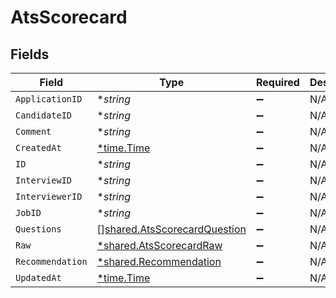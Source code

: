 # AtsScorecard


## Fields

| Field                                                                               | Type                                                                                | Required                                                                            | Description                                                                         |
| ----------------------------------------------------------------------------------- | ----------------------------------------------------------------------------------- | ----------------------------------------------------------------------------------- | ----------------------------------------------------------------------------------- |
| `ApplicationID`                                                                     | **string*                                                                           | :heavy_minus_sign:                                                                  | N/A                                                                                 |
| `CandidateID`                                                                       | **string*                                                                           | :heavy_minus_sign:                                                                  | N/A                                                                                 |
| `Comment`                                                                           | **string*                                                                           | :heavy_minus_sign:                                                                  | N/A                                                                                 |
| `CreatedAt`                                                                         | [*time.Time](https://pkg.go.dev/time#Time)                                          | :heavy_minus_sign:                                                                  | N/A                                                                                 |
| `ID`                                                                                | **string*                                                                           | :heavy_minus_sign:                                                                  | N/A                                                                                 |
| `InterviewID`                                                                       | **string*                                                                           | :heavy_minus_sign:                                                                  | N/A                                                                                 |
| `InterviewerID`                                                                     | **string*                                                                           | :heavy_minus_sign:                                                                  | N/A                                                                                 |
| `JobID`                                                                             | **string*                                                                           | :heavy_minus_sign:                                                                  | N/A                                                                                 |
| `Questions`                                                                         | [][shared.AtsScorecardQuestion](../../../pkg/models/shared/atsscorecardquestion.md) | :heavy_minus_sign:                                                                  | N/A                                                                                 |
| `Raw`                                                                               | [*shared.AtsScorecardRaw](../../../pkg/models/shared/atsscorecardraw.md)            | :heavy_minus_sign:                                                                  | N/A                                                                                 |
| `Recommendation`                                                                    | [*shared.Recommendation](../../../pkg/models/shared/recommendation.md)              | :heavy_minus_sign:                                                                  | N/A                                                                                 |
| `UpdatedAt`                                                                         | [*time.Time](https://pkg.go.dev/time#Time)                                          | :heavy_minus_sign:                                                                  | N/A                                                                                 |